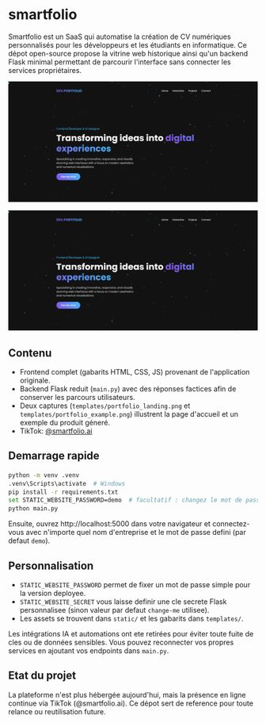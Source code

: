 # smartfolio

Smartfolio est un SaaS qui automatise la création de CV numériques personnalisés pour les développeurs et les étudiants en informatique. Ce dépot open-source propose la vitrine web historique ainsi qu'un backend Flask minimal permettant de parcourir l'interface sans connecter les services propriétaires.

![apercu de la landing page](templates/portfolio_landing.png)

![exemple d'un portfolio généré sur mesure](templates/portfolio_example.png)


## Contenu

- Frontend complet (gabarits HTML, CSS, JS) provenant de l'application originale.
- Backend Flask reduit (`main.py`) avec des réponses factices afin de conserver les parcours utilisateurs.
- Deux captures (`templates/portfolio_landing.png` et `templates/portfolio_example.png`) illustrent la page d'accueil et un exemple du produit géneré.
- TikTok: [@smartfolio.ai](https://www.tiktok.com/@smartfolio.ai)

## Demarrage rapide

```bash
python -m venv .venv
.venv\Scripts\activate  # Windows
pip install -r requirements.txt
set STATIC_WEBSITE_PASSWORD=demo  # facultatif : changez le mot de passe de la demo
python main.py
```

Ensuite, ouvrez http://localhost:5000 dans votre navigateur et connectez-vous avec n'importe quel nom d'entreprise et le mot de passe defini (par defaut `demo`).

## Personnalisation

- `STATIC_WEBSITE_PASSWORD` permet de fixer un mot de passe simple pour la version deployee.
- `STATIC_WEBSITE_SECRET` vous laisse definir une cle secrete Flask personnalisee (sinon valeur par defaut `change-me` utilisee).
- Les assets se trouvent dans `static/` et les gabarits dans `templates/`.

Les intégrations IA et automations ont ete retirées pour éviter toute fuite de cles ou de données sensibles. Vous pouvez reconnecter vos propres services en ajoutant vos endpoints dans `main.py`.

## Etat du projet

La plateforme n'est plus hébergée aujourd'hui, mais la présence en ligne continue via TikTok (@smartfolio.ai). Ce dépot sert de reference pour toute relance ou reutilisation future.

